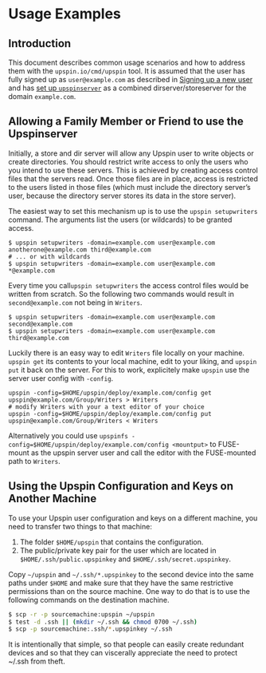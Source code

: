 # Usage Examples

## Introduction

This document describes common usage scenarios and how to address them with the
`upspin.io/cmd/upspin` tool. 
It is assumed that the user has fully signed up as `user@example.com` as
described in [Signing up a new user](/doc/signup.md) and has [set up
`upspinserver`](/doc/server_setup.md) as a combined dirserver/storeserver for
the domain `example.com`.

## Allowing a Family Member or Friend to use the Upspinserver

Initially, a store and dir server will allow any Upspin user to write objects
or create directories. 
You should restrict write access to only the users who you intend to use these
servers. 
This is achieved by creating access control files that the servers read. 
Once those files are in place, access is restricted to the users listed in
those files (which must include the directory server’s user, because the
directory server stores its data in the store server).

The easiest way to set this mechanism up is to use the `upspin setupwriters`
command. The arguments list the users (or wildcards) to be granted access.

```
$ upspin setupwriters -domain=example.com user@example.com anotherone@example.com third@example.com
# ... or with wildcards
$ upspin setupwriters -domain=example.com user@example.com *@example.com
```

Every time you call`upspin setupwriters` the access control files would be
written from scratch. 
So the following two commands would result in `second@example.com` not being in
`Writers`.

```
$ upspin setupwriters -domain=example.com user@example.com second@example.com
$ upspin setupwriters -domain=example.com user@example.com third@example.com
```

Luckily there is an easy way to edit `Writers` file locally on your machine.
`upspin get` its contents to your local machine, edit to your liking, and
`upspin put` it back on the server. 
For this to work, explicitely make `upspin` use the server user config with
`-config`.

```
upspin -config=$HOME/upspin/deploy/example.com/config get upspin@example.com/Group/Writers > Writers
# modify Writers with your a text editor of your choice
upspin -config=$HOME/upspin/deploy/example.com/config put upspin@example.com/Group/Writers < Writers
```

Alternatively you could use `upspinfs
-config=$HOME/upspin/deploy/example.com/config <mountput>` to FUSE-mount as the
upspin server user and call the editor with the FUSE-mounted path to `Writers`.

## Using the Upspin Configuration and Keys on Another Machine

To use your Upspin user configuration and keys on a different machine, you need
to transfer two things to that machine:

1. The folder `$HOME/upspin` that contains the configuration.
2. The public/private key pair for the user which are located in `$HOME/.ssh/public.upspinkey` and `$HOME/.ssh/secret.upspinkey`.

Copy `~/upspin` and `~/.ssh/*.upspinkey` to the second device into the same
paths under `$HOME` and make sure that they have the same restrictive
permissions than on the source machine.
One way to do that is to use the following commands on the destination machine.

```bash
$ scp -r -p sourcemachine:upspin ~/upspin
$ test -d .ssh || (mkdir ~/.ssh && chmod 0700 ~/.ssh)
$ scp -p sourcemachine:.ssh/*.upspinkey ~/.ssh
```

It is intentionally that simple, so that people can easily create redundant
devices and so that they can viscerally appreciate the need to protect ~/.ssh
from theft.

